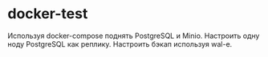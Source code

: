 # docker-test

Используя docker-compose поднять PostgreSQL и Minio. Настроить одну ноду PostgreSQL как реплику. Настроить бэкап используя wal-e.
